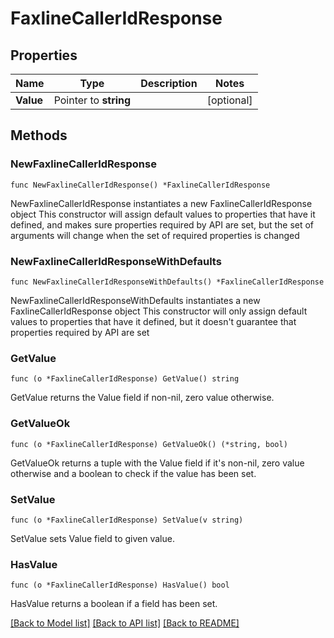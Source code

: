 # FaxlineCallerIdResponse

## Properties

Name | Type | Description | Notes
------------ | ------------- | ------------- | -------------
**Value** | Pointer to **string** |  | [optional] 

## Methods

### NewFaxlineCallerIdResponse

`func NewFaxlineCallerIdResponse() *FaxlineCallerIdResponse`

NewFaxlineCallerIdResponse instantiates a new FaxlineCallerIdResponse object
This constructor will assign default values to properties that have it defined,
and makes sure properties required by API are set, but the set of arguments
will change when the set of required properties is changed

### NewFaxlineCallerIdResponseWithDefaults

`func NewFaxlineCallerIdResponseWithDefaults() *FaxlineCallerIdResponse`

NewFaxlineCallerIdResponseWithDefaults instantiates a new FaxlineCallerIdResponse object
This constructor will only assign default values to properties that have it defined,
but it doesn't guarantee that properties required by API are set

### GetValue

`func (o *FaxlineCallerIdResponse) GetValue() string`

GetValue returns the Value field if non-nil, zero value otherwise.

### GetValueOk

`func (o *FaxlineCallerIdResponse) GetValueOk() (*string, bool)`

GetValueOk returns a tuple with the Value field if it's non-nil, zero value otherwise
and a boolean to check if the value has been set.

### SetValue

`func (o *FaxlineCallerIdResponse) SetValue(v string)`

SetValue sets Value field to given value.

### HasValue

`func (o *FaxlineCallerIdResponse) HasValue() bool`

HasValue returns a boolean if a field has been set.


[[Back to Model list]](../README.md#documentation-for-models) [[Back to API list]](../README.md#documentation-for-api-endpoints) [[Back to README]](../README.md)


